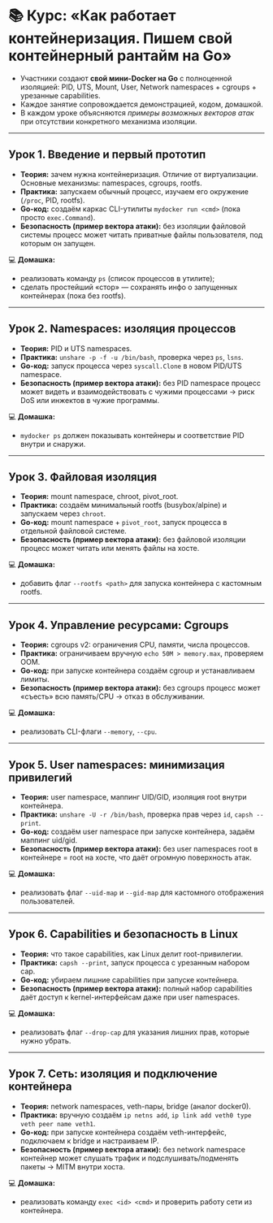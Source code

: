 # 📚 Курс: «Как работает контейнеризация. Пишем свой контейнерный рантайм на Go»

* Участники создают **свой мини-Docker на Go** с полноценной изоляцией: PID, UTS, Mount, User, Network namespaces + cgroups + урезанные capabilities.
* Каждое занятие сопровождается демонстрацией, кодом, домашкой.
* В каждом уроке объясняются *примеры возможных векторов атак* при отсутствии конкретного механизма изоляции.

---

## **Урок 1. Введение и первый прототип**

* **Теория:** зачем нужна контейнеризация. Отличие от виртуализации. Основные механизмы: namespaces, cgroups, rootfs.
* **Практика:** запускаем обычный процесс, изучаем его окружение (`/proc`, PID, rootfs).
* **Go-код:** создаём каркас CLI-утилиты `mydocker run <cmd>` (пока просто `exec.Command`).
* **Безопасность (пример вектора атаки):** без изоляции файловой системы процесс может читать приватные файлы пользователя, под которым он запущен.

💻 **Домашка:**

* реализовать команду `ps` (список процессов в утилите);
* сделать простейший «стор» — сохранять инфо о запущенных контейнерах (пока без rootfs).

---

## **Урок 2. Namespaces: изоляция процессов**

* **Теория:** PID и UTS namespaces.
* **Практика:** `unshare -p -f -u /bin/bash`, проверка через `ps`, `lsns`.
* **Go-код:** запуск процесса через `syscall.Clone` в новом PID/UTS namespace.
* **Безопасность (пример вектора атаки):** без PID namespace процесс может видеть и взаимодействовать с чужими процессами → риск DoS или инжектов в чужие программы.

💻 **Домашка:**

* `mydocker ps` должен показывать контейнеры и соответствие PID внутри и снаружи.

---

## **Урок 3. Файловая изоляция**

* **Теория:** mount namespace, chroot, pivot\_root.
* **Практика:** создаём минимальный rootfs (busybox/alpine) и запускаем через `chroot`.
* **Go-код:** mount namespace + `pivot_root`, запуск процесса в отдельной файловой системе.
* **Безопасность (пример вектора атаки):** без файловой изоляции процесс может читать или менять файлы на хосте.

💻 **Домашка:**

* добавить флаг `--rootfs <path>` для запуска контейнера с кастомным rootfs.

---

## **Урок 4. Управление ресурсами: Cgroups**

* **Теория:** cgroups v2: ограничения CPU, памяти, числа процессов.
* **Практика:** ограничиваем вручную `echo 50M > memory.max`, проверяем OOM.
* **Go-код:** при запуске контейнера создаём cgroup и устанавливаем лимиты.
* **Безопасность (пример вектора атаки):** без cgroups процесс может «съесть» всю память/CPU → отказ в обслуживании.

💻 **Домашка:**

* реализовать CLI-флаги `--memory`, `--cpu`.

---

## **Урок 5. User namespaces: минимизация привилегий**

* **Теория:** user namespace, маппинг UID/GID, изоляция root внутри контейнера.
* **Практика:** `unshare -U -r /bin/bash`, проверка прав через `id`, `capsh --print`.
* **Go-код:** создаём user namespace при запуске контейнера, задаём маппинг uid/gid.
* **Безопасность (пример вектора атаки):** без user namespaces root в контейнере = root на хосте, что даёт огромную поверхность атак.

💻 **Домашка:**

* реализовать флаг `--uid-map` и `--gid-map` для кастомного отображения пользователей.

---

## **Урок 6. Capabilities и безопасность в Linux**

* **Теория:** что такое capabilities, как Linux делит root-привилегии.
* **Практика:** `capsh --print`, запуск процесса с урезанным набором cap.
* **Go-код:** убираем лишние capabilities при запуске контейнера.
* **Безопасность (пример вектора атаки):** полный набор capabilities даёт доступ к kernel-интерфейсам даже при user namespaces.

💻 **Домашка:**

* реализовать флаг `--drop-cap` для указания лишних прав, которые нужно убрать.

---

## **Урок 7. Сеть: изоляция и подключение контейнера**

* **Теория:** network namespaces, veth-пары, bridge (аналог docker0).
* **Практика:** вручную создаём `ip netns add`, `ip link add veth0 type veth peer name veth1`.
* **Go-код:** при запуске контейнера создаём veth-интерфейс, подключаем к bridge и настраиваем IP.
* **Безопасность (пример вектора атаки):** без network namespace контейнер может слушать трафик и подслушивать/подменять пакеты → MITM внутри хоста.

💻 **Домашка:**

* реализовать команду `exec <id> <cmd>` и проверить работу сети из контейнера.

